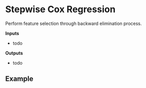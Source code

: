 Stepwise Cox Regression
=======================
Perform feature selection through backward elimination process. 

**Inputs**

- todo

**Outputs**

- todo


Example
-------
